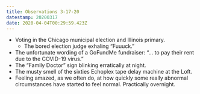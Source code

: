 ```yaml
---
title: Observations 3-17-20
datestamp: 20200317
date: 2020-04-04T00:29:59.423Z
---
```

- Voting in the Chicago municipal election and Illinois primary.
	- The bored election judge exhaling “Fuuuck.”
- The unfortunate wording of a GoFundMe fundraiser: “… to pay their rent due to the COVID-19 virus.”
- The “Family Doctor” sign blinking erratically at night.
- The musty smell of the sixties Echoplex tape delay machine at the Loft.
- Feeling amazed, as we often do, at how quickly some really abnormal circumstances have started to feel normal. Practically overnight.
